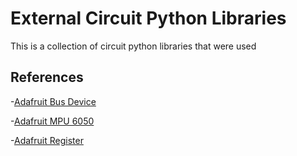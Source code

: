 # External Circuit Python Libraries

This is a collection of circuit python libraries that were used

## References

-[Adafruit Bus Device](https://github.com/adafruit/Adafruit_CircuitPython_BusDevice)

-[Adafruit MPU 6050](https://github.com/adafruit/Adafruit_CircuitPython_MPU6050/releases/tag/1.1.6)

-[Adafruit Register](https://github.com/adafruit/Adafruit_CircuitPython_Register)
